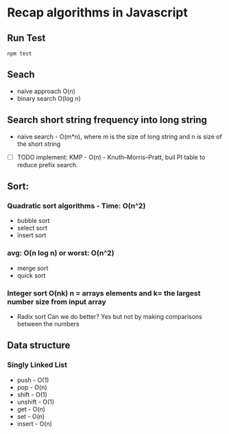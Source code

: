 # Recap algorithms in Javascript

## Run Test
``` shell
npm test
```

## Seach
- naive approach O(n)
- binary search O(log n)

## Search short string frequency into long string
- naive search - O(m*n), where m is the size of long string and n is size of the short string
- [ ] TODO implement: KMP - O(n) - Knuth–Morris–Pratt, buil PI table to reduce prefix search.

## Sort:
### Quadratic sort algorithms - Time: O(n^2)
- bubble sort
- select sort
- insert sort

### avg: O(n log n) or  worst: O(n^2)
- merge sort
- quick sort

### Integer sort O(nk) n = arrays elements and k= the largest number size from input array
- Radix sort 
Can we do better? Yes but not by making comparisons between the numbers

## Data structure
### Singly Linked List
- push - O(1)
- pop - O(n)
- shift - O(1)
- unshift - O(1)
- get - O(n)
- set - O(n)
- insert - O(n)
